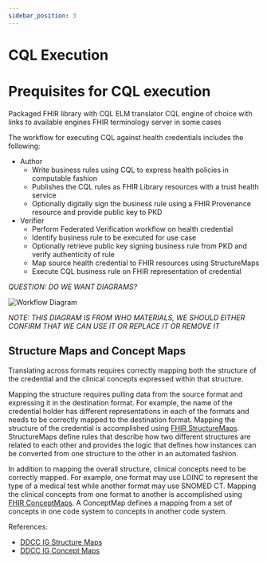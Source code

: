 ```yaml
---
sidebar_position: 3
---
```


# CQL Execution

# Prequisites for CQL execution
Packaged FHIR library with CQL
ELM translator
CQL engine of choice with links to available engines
FHIR terminology server in some cases

The workflow for executing CQL against health credentials includes the following:

* Author
    * Write business rules using CQL to express health policies in computable fashion
    * Publishes the CQL rules as FHIR Library resources with a trust health service
    * Optionally digitally sign the business rule using a FHIR Provenance resource and provide public key to PKD
* Verifier
    * Perform Federated Verification workflow on health credential
    * Identify business rule to be executed for use case
    * Optionally retrieve public key signing business rule from PKD and verify authenticity of rule
    * Map source health credential to FHIR resources using StructureMaps
    * Execute CQL business rule on FHIR representation of credential

*QUESTION: DO WE WANT DIAGRAMS?*

![Workflow Diagram](/img/business_rules_workflow.png)

*NOTE: THIS DIAGRAM IS FROM WHO MATERIALS, WE SHOULD EITHER CONFIRM THAT WE CAN USE IT OR REPLACE IT OR REMOVE IT*

## Structure Maps and Concept Maps

Translating across formats requires correctly mapping both the structure of the credential and the
clinical concepts expressed within that structure.

Mapping the structure requires pulling data from the source format and expressing it in the
destination format. For example, the name of the credential holder has different representations in
each of the formats and needs to be correctly mapped to the destination format. Mapping the
structure of the credential is accomplished using
[FHIR StructureMaps](https://fhir-ru.github.io/structuremap.html).
StructureMaps define rules that describe how two different structures are related to each other and
provides the logic that defines how instances can be converted from one structure to the other in an
automated fashion.

In addition to mapping the overall structure, clinical concepts need to be correctly mapped. For
example, one format may use LOINC to represent the type of a medical test while another format may
use SNOMED CT. Mapping the clinical concepts from one format to another is accomplished using
[FHIR ConceptMaps](https://fhir-ru.github.io/conceptmap.html).
A ConceptMap defines a mapping from a set of concepts in one code system to concepts in another code
system.

References:

* [DDCC IG Structure Maps](https://worldhealthorganization.github.io/ddcc/artifacts.html#terminology-structure-maps)
* [DDCC IG Concept Maps](https://worldhealthorganization.github.io/ddcc/artifacts.html#terminology-concept-maps)

